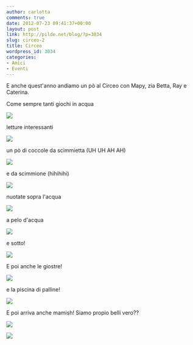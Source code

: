 ```yaml
---
author: carlotta
comments: true
date: 2012-07-23 09:41:37+00:00
layout: post
link: http://pilde.net/blog/?p=3034
slug: circeo-2
title: Circeo
wordpress_id: 3034
categories:
- Amici
- Eventi
---
```


E anche quest'anno andiamo un pò al Circeo con Mapy, zia Betta, Ray e Caterina.

Come sempre tanti giochi in acqua

![](http://pilde.net/blog/wp-content/uploads/2012/07/smorfie.jpg)




letture interessanti

![](http://pilde.net/blog/wp-content/uploads/2012/07/letture.jpg)




un pò di coccole da scimmietta (UH UH AH AH)




![](http://pilde.net/blog/wp-content/uploads/2012/07/scimmietta.jpg)




e da scimmione (hihihihi)




![](http://pilde.net/blog/wp-content/uploads/2012/07/sweet_moments.jpg)




nuotate sopra l'acqua

![](http://pilde.net/blog/wp-content/uploads/2012/07/desy.jpg)




a pelo d'acqua

![](http://pilde.net/blog/wp-content/uploads/2012/07/pelo.jpg)




e sotto!

![](http://pilde.net/blog/wp-content/uploads/2012/07/sottacqua2.jpg)




E poi anche le giostre!

![](http://pilde.net/blog/wp-content/uploads/2012/07/trenino.jpg)




e la piscina di palline!

![](http://pilde.net/blog/wp-content/uploads/2012/07/piscina_palline.jpg)




E poi arriva anche mamish! Siamo propio belli vero??

![](http://pilde.net/blog/wp-content/uploads/2012/07/family_rocks.jpg)




![](http://pilde.net/blog/wp-content/uploads/2012/07/family_sand.jpg)



